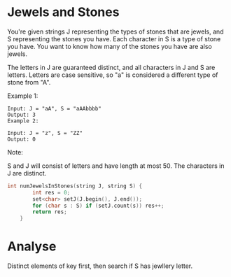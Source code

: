 # Jewels and Stones
You're given strings J representing the types of stones that are jewels, and S representing the stones you have.  Each character in S is a type of stone you have.  You want to know how many of the stones you have are also jewels.

The letters in J are guaranteed distinct, and all characters in J and S are letters. Letters are case sensitive, so "a" is considered a different type of stone from "A".

Example 1:
```
Input: J = "aA", S = "aAAbbbb"
Output: 3
Example 2:

Input: J = "z", S = "ZZ"
Output: 0
```
Note:

S and J will consist of letters and have length at most 50.
The characters in J are distinct.
```C++
int numJewelsInStones(string J, string S) {
        int res = 0;
        set<char> setJ(J.begin(), J.end());
        for (char s : S) if (setJ.count(s)) res++;
        return res;
    }
```

# Analyse
Distinct elements of key first, then search if S has jewllery letter.